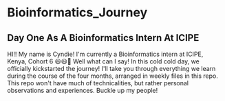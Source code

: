 # Bioinformatics_Journey
## Day One As A Bioinformatics Intern At ICIPE 
HI!! My name is Cyndie! I'm currently a Bioinformatics intern at ICIPE, Kenya, Cohort 6 😃😃🥳
Well what can I say! In this cold cold day, we officially kickstarted the journey!
I'll take you through everything we learn during the course of the four months, arranged in weekly files in this repo.
This repo won't have much of technicalities, but rather personal observations and experiences.
Buckle up my people!
